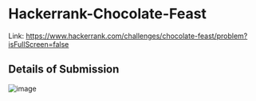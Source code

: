 # Hackerrank-Chocolate-Feast
Link: https://www.hackerrank.com/challenges/chocolate-feast/problem?isFullScreen=false
## Details of Submission
![image](https://user-images.githubusercontent.com/51401355/220932648-a37baa4a-f921-4418-8df2-7bf0eec06d37.png)

